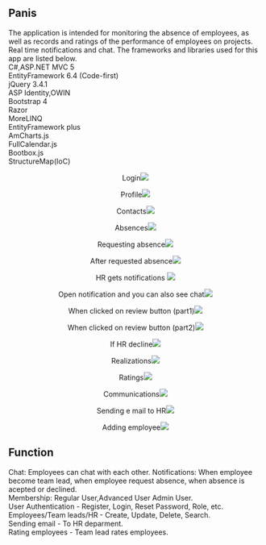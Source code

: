 ## Panis
The application is intended for monitoring the absence of employees, as well as records and ratings of the performance of employees on projects. Real time notifications and chat.
The frameworks and libraries used for this app are listed below.
<br />
C#,ASP.NET MVC 5</br>
EntityFramework 6.4 (Code-first)</br>
jQuery 3.4.1</br>
ASP Identity,OWIN</br>
Bootstrap 4</br>
Razor</br>
MoreLINQ</br>
EntityFramework plus </br>
AmCharts.js</br>
FullCalendar.js</br>
Bootbox.js</br>
StructureMap(IoC)</br>
<p align="center">Login<img src="https://scontent.fbeg2-1.fna.fbcdn.net/v/t1.0-9/117878963_2650856325165983_4578639210605453630_o.jpg?_nc_cat=104&_nc_sid=8024bb&_nc_ohc=tDqqPdfMPaoAX8E4DVS&_nc_ht=scontent.fbeg2-1.fna&oh=5fb3f5ea7ec9668d651703838b21ecae&oe=5F60E593" > 
</br>
<p align="center">Profile<img src="https://scontent.fbeg2-1.fna.fbcdn.net/v/t1.0-9/118138381_2650856441832638_616240182920384973_o.jpg?_nc_cat=102&_nc_sid=8024bb&_nc_ohc=-4wRi6dvhcUAX-asbNp&_nc_ht=scontent.fbeg2-1.fna&oh=91bb8609b355d42bb0753bce04baca1e&oe=5F6336C9" > 
  </br>
  <p align="center">Contacts<img src="https://scontent.fbeg2-1.fna.fbcdn.net/v/t1.0-9/118173344_2650856451832637_7221412743386090281_o.jpg?_nc_cat=105&_nc_sid=8024bb&_nc_ohc=NbuK9ODvIPYAX_mxl7I&_nc_ht=scontent.fbeg2-1.fna&oh=8b63592b0a38ad17dbe497f0da63a547&oe=5F6290F9" > 
 <p align="center">Absences<img src="https://scontent.fbeg2-1.fna.fbcdn.net/v/t1.0-9/118006598_2650856391832643_4620796719170084513_o.jpg?_nc_cat=102&_nc_sid=8024bb&_nc_ohc=yHtX6QCwvS0AX8ILk3P&_nc_ht=scontent.fbeg2-1.fna&oh=3951bb2cac8242077d10f834f6b4c2a9&oe=5F609836" > 
</br>
   <p align="center">Requesting absence<img src="https://scontent.fbeg2-1.fna.fbcdn.net/v/t1.0-9/117922451_2650866928498256_2799639970096763973_o.jpg?_nc_cat=101&_nc_sid=8024bb&_nc_ohc=lYF_IbAsoxkAX_qbmgu&_nc_ht=scontent.fbeg2-1.fna&oh=18108c51e97b0d7b1a0cc504db76e721&oe=5F608280"> 
  </br>
   <p align="center">After requested absence<img src="https://scontent.fbeg2-1.fna.fbcdn.net/v/t1.0-9/117950638_2650866931831589_3334825783296158480_o.jpg?_nc_cat=103&_nc_sid=8024bb&_nc_ohc=CtZiHdgVoWEAX8cQJzW&_nc_ht=scontent.fbeg2-1.fna&oh=4294d05b4158894700df5077c1eb4247&oe=5F636570" > 
  </br>
<p align="center">HR gets notifications <img src="https://scontent.fbeg2-1.fna.fbcdn.net/v/t1.0-9/118161435_2650866971831585_7925088046672913751_o.jpg?_nc_cat=103&_nc_sid=8024bb&_nc_ohc=U7u8Mh6vo3cAX-RWKLD&_nc_ht=scontent.fbeg2-1.fna&oh=d84c60a9cb3765cc3bcada345bc9cade&oe=5F630476"> 
</br>
<p align="center">Open notification and you can also see chat<img src="https://scontent.fbeg2-1.fna.fbcdn.net/v/t1.0-9/117973449_2650868671831415_7502703271799680985_o.jpg?_nc_cat=104&_nc_sid=8024bb&_nc_ohc=yRhVYmYU1nEAX_pJlf5&_nc_ht=scontent.fbeg2-1.fna&oh=71c7d06259eecfffb9ec94ea765118bf&oe=5F61B6B5"> 
  </br>
  <p align="center">When clicked on review button (part1)<img src="https://scontent.fbeg2-1.fna.fbcdn.net/v/t1.0-9/117907614_2650868818498067_3177991895345124585_o.jpg?_nc_cat=111&_nc_sid=8024bb&_nc_ohc=tBSl6erB0vsAX_gp-sd&_nc_ht=scontent.fbeg2-1.fna&oh=214c09bddd98970ce569bc4c714fa1f6&oe=5F637CA6"> 
  </br>
  <p align="center">When clicked on review button (part2)<img src="https://scontent.fbeg2-1.fna.fbcdn.net/v/t1.0-9/117948026_2650868678498081_5769563585486023615_o.jpg?_nc_cat=107&_nc_sid=8024bb&_nc_ohc=asxwupOEFD4AX8qCaYz&_nc_ht=scontent.fbeg2-1.fna&oh=eb62f193c0a6db7fe4f3ccb8eea8f49e&oe=5F608CCB"> 
   </br>
  <p align="center">If HR decline<img src="https://scontent.fbeg2-1.fna.fbcdn.net/v/t1.0-9/118040480_2650856098499339_1132242229683757367_o.jpg?_nc_cat=100&_nc_sid=8024bb&_nc_ohc=Vgi1aj_ClZkAX86jYIC&_nc_ht=scontent.fbeg2-1.fna&oh=2260b1373354522875d8469c082243b3&oe=5F61BEF3"> 
   </br>
  <p align="center">Realizations<img src="https://scontent.fbeg2-1.fna.fbcdn.net/v/t1.0-9/118047953_2650856365165979_4490265461841395104_o.jpg?_nc_cat=106&_nc_sid=8024bb&_nc_ohc=RM-vBmbKnDQAX_659lc&_nc_ht=scontent.fbeg2-1.fna&oh=dbbfa9bd92d11e723daa16c673a2ec5e&oe=5F5FFF35"> 
   </br>
  <p align="center">Ratings<img src="https://scontent.fbeg2-1.fna.fbcdn.net/v/t1.0-9/118193284_2650856321832650_152369398997279185_o.jpg?_nc_cat=111&_nc_sid=8024bb&_nc_ohc=LrE2mb_9QX4AX8DFIEn&_nc_ht=scontent.fbeg2-1.fna&oh=c71ede92e960d2a7aa4b7f6c7214533c&oe=5F61C82C"> 
   </br>
  <p align="center">Communications<img src="https://scontent.fbeg2-1.fna.fbcdn.net/v/t1.0-9/117904555_2650856341832648_2798641853530787645_o.jpg?_nc_cat=102&_nc_sid=8024bb&_nc_ohc=_L34vgBFyEEAX9LcvO7&_nc_ht=scontent.fbeg2-1.fna&oh=8b26831ed69811bd0d616c9513d111a1&oe=5F60DE17"> 
   </br>
  <p align="center">Sending e mail to HR<img src="https://scontent.fbeg2-1.fna.fbcdn.net/v/t1.0-9/118058081_2650856288499320_3013418376451766209_o.jpg?_nc_cat=102&_nc_sid=8024bb&_nc_ohc=d5VB6TsN2AoAX-JbBTC&_nc_ht=scontent.fbeg2-1.fna&oh=3d870af17374bc22406768036b8187b1&oe=5F622255"> 
  
  </br>
  <p align="center">Adding employee<img src="https://scontent.fbeg2-1.fna.fbcdn.net/v/t1.0-9/117933326_2650856095166006_7061594307759032459_o.jpg?_nc_cat=111&_nc_sid=8024bb&_nc_ohc=51diK5fJhL4AX8XOiNe&_nc_ht=scontent.fbeg2-1.fna&oh=c73b4e99628cfa3496e88b6f69f50294&oe=5F600BB6"> 

## Function

Chat: Employees can chat with each other.
Notifications: When employee become team lead, when employee request absence, when absence is acepted or declined.<br/>
Membership: Regular User,Advanced User Admin User.<br />
User Authentication - Register, Login,  Reset Password, Role, etc.<br />
Employees/Team leads/HR - Create, Update, Delete, Search.<br />
Sending email - To HR deparment.<br />
Rating employees - Team lead rates employees.<br />





